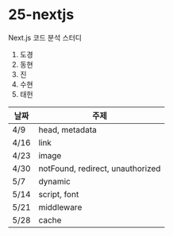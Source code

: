 # 25-nextjs
Next.js 코드 분석 스터디

1. 도경
2. 동현
3. 진
4. 수현
5. 태헌

| 날짜  | 주제        |
|------|------------|
|  4/9 | head, metadata |
| 4/16 | link       |
| 4/23 | image      |
| 4/30 | notFound, redirect, unauthorized |
|  5/7 | dynamic    |
| 5/14 | script, font |
| 5/21 | middleware |
| 5/28 | cache      |
